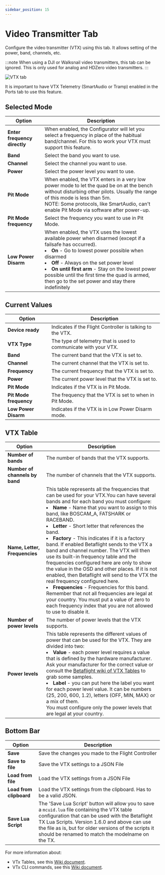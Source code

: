 ```yaml
---
sidebar_position: 15
---
```


# Video Transmitter Tab

Configure the video transmitter (VTX) using this tab. It allows setting of the power, band, channels, etc.

:::note
When using a DJI or Walksnail video transmitters, this tab can be ignored.
This is only used for analog and HDZero video transmitters.
:::

![VTX tab](/img/betaflight_configurator_vtx_tab.png)

It is important to have VTX Telemetry (SmartAudio or Tramp) enabled in the Ports tab to use this feature.

## Selected Mode

| **Option**                   | **Description**                                                                                                                                                                                                                                                                                                                                                                     |
| ---------------------------- | ----------------------------------------------------------------------------------------------------------------------------------------------------------------------------------------------------------------------------------------------------------------------------------------------------------------------------------------------------------------------------------- |
| **Enter frequency directly** | When enabled, the Configurator will let you select a frequency in place of the habitual band/channel. For this to work your VTX must support this feature.                                                                                                                                                                                                                    |
| **Band**                     | Select the band you want to use.                                                                                                                                                                                                                                                                                                                                                    |
| **Channel**                  | Select the channel you want to use.                                                                                                                                                                                                                                                                                                                                                 |
| **Power**                    | Select the power level you want to use.                                                                                                                                                                                                                                                                                                                                             |
| **Pit Mode**                 | When enabled, the VTX enters in a very low power mode to let the quad be on at the bench without disturbing other pilots. Usually the range of this mode is less than 5m.<br/>NOTE: Some protocols, like SmartAudio, can't enable Pit Mode via software after power-up.                                                                                                             |
| **Pit Mode frequency**       | Select the frequency you want to use in Pit Mode.                                                                                                                                                                                                                                                                                                                                   |
| **Low Power Disarm**         | When enabled, the VTX uses the lowest available power when disarmed (except if a failsafe has occurred).<li>**On** - Go to lowest power possible when disarmed</li><li>**Off** - Always on the set power level</li><li>**On until first arm** - Stay on the lowest power possible until the first time the quad is armed, then go to the set power and stay there indefinitely</li> |

## Current Values

| **Option**             | **Description**                                                  |
| ---------------------- | ---------------------------------------------------------------- |
| **Device ready**       | Indicates if the Flight Controller is talking to the VTX.        |
| **VTX Type**           | The type of telemetry that is used to communicate with your VTX. |
| **Band**               | The current band that the VTX is set to.                         |
| **Channel**            | The current channel that the VTX is set to.                      |
| **Frequency**          | The current frequency that the VTX is set to.                    |
| **Power**              | The current power level that the VTX is set to.                  |
| **Pit Mode**           | Indicates if the VTX is in Pit Mode.                             |
| **Pit Mode frequency** | The frequency that the VTX is set to when in Pit Mode.           |
| **Low Power Disarm**   | Indicates if the VTX is in Low Power Disarm mode.                |

## VTX Table

| **Option**                     | **Description**                                                                                                                                                                                                                                                                                                                                                                                                                                                                                                                                                                                                                                                                                                                                                                                                                                                                                            |
| ------------------------------ | ---------------------------------------------------------------------------------------------------------------------------------------------------------------------------------------------------------------------------------------------------------------------------------------------------------------------------------------------------------------------------------------------------------------------------------------------------------------------------------------------------------------------------------------------------------------------------------------------------------------------------------------------------------------------------------------------------------------------------------------------------------------------------------------------------------------------------------------------------------------------------------------------------------- |
| **Number of bands**            | The number of bands that the VTX supports.                                                                                                                                                                                                                                                                                                                                                                                                                                                                                                                                                                                                                                                                                                                                                                                                                                                                 |
| **Number of channels by band** | The number of channels that the VTX supports.                                                                                                                                                                                                                                                                                                                                                                                                                                                                                                                                                                                                                                                                                                                                                                                                                                                              |
| **Name, Letter, Frequencies**  | This table represents all the frequencies that can be used for your VTX.You can have several bands and for each band you must configure:<li>**Name** - Name that you want to assign to this band, like BOSCAM_A, FATSHARK or RACEBAND.</li><li>**Letter** - Short letter that references the band.</li><li>**Factory** - This indicates if it is a factory band. If enabled Betaflight sends to the VTX a band and channel number. The VTX will then use its built-in frequency table and the frequencies configured here are only to show the value in the OSD and other places. If it is not enabled, then Betaflight will send to the VTX the real frequency configured here.</li><li>**Frequencies** - Frequencies for this band.</li>Remember that not all frequencies are legal at your country. You must put a value of zero to each frequency index that you are not allowed to use to disable it. |
| **Number of power levels**     | The number of power levels that the VTX supports.                                                                                                                                                                                                                                                                                                                                                                                                                                                                                                                                                                                                                                                                                                                                                                                                                                                          |
| **Power levels**               | This table represents the different values of power that can be used for the VTX. They are divided into two:<li>**Value** - each power level requires a value that is defined by the hardware manufacturer. Ask your manufacturer for the correct value or consult the [Betaflight wiki of VTX Tables](/docs/wiki/guides/current/VTX-Tables) to grab some samples.</li><li>**Label** - you can put here the label you want for each power level value. It can be numbers (25, 200, 600, 1.2), letters (OFF, MIN, MAX) or a mix of them.</li>You must configure only the power levels that are legal at your country.                                                                                                                                                                                                                                                                                       |

## Bottom Bar

| **Option**              | **Description**                                                                                                                                                                                                                                                                                                 |
| ----------------------- | --------------------------------------------------------------------------------------------------------------------------------------------------------------------------------------------------------------------------------------------------------------------------------------------------------------- |
| **Save**                | Save the changes you made to the Flight Controller                                                                                                                                                                                                                                                              |
| **Save to file**        | Save the VTX settings to a JSON File                                                                                                                                                                                                                                                                            |
| **Load from file**      | Load the VTX settings from a JSON File                                                                                                                                                                                                                                                                          |
| **Load from clipboard** | Load the VTX settings from the clipboard. Has to be a valid JSON.                                                                                                                                                                                                                                               |
| **Save Lua Script**     | The 'Save Lua Script' button will allow you to save a `mcuid.lua` file containing the VTX table configuration that can be used with the Betaflight TX Lua Scripts. Version 1.6.0 and above can use the file as is, but for older versions of the scripts it should be renamed to match the modelname on the TX. |

For more information about:

- VTx Tables, see this [Wiki document](/docs/wiki/guides/current/VTX-Tables).
- VTx CLI commands, see this [Wiki document](/docs/wiki/guides/current/VTX-CLI-Settings).
